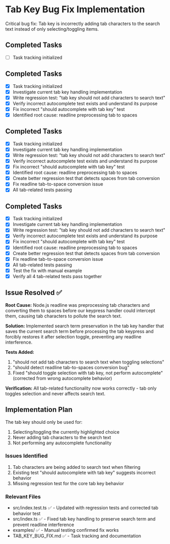# Tab Key Bug Fix Implementation

Critical bug fix: Tab key is incorrectly adding tab characters to the search text instead of only selecting/toggling items.

## Completed Tasks

- [ ] Task tracking initialized

## Completed Tasks

- [x] Task tracking initialized
- [x] Investigate current tab key handling implementation
- [x] Write regression test: "tab key should not add characters to search text"
- [x] Verify incorrect autocomplete test exists and understand its purpose
- [x] Fix incorrect "should autocomplete with tab key" test
- [x] Identified root cause: readline preprocessing tab to spaces

## Completed Tasks

- [x] Task tracking initialized
- [x] Investigate current tab key handling implementation
- [x] Write regression test: "tab key should not add characters to search text"
- [x] Verify incorrect autocomplete test exists and understand its purpose
- [x] Fix incorrect "should autocomplete with tab key" test
- [x] Identified root cause: readline preprocessing tab to spaces
- [x] Create better regression test that detects spaces from tab conversion
- [x] Fix readline tab-to-space conversion issue
- [x] All tab-related tests passing

## Completed Tasks

- [x] Task tracking initialized
- [x] Investigate current tab key handling implementation
- [x] Write regression test: "tab key should not add characters to search text"
- [x] Verify incorrect autocomplete test exists and understand its purpose
- [x] Fix incorrect "should autocomplete with tab key" test
- [x] Identified root cause: readline preprocessing tab to spaces
- [x] Create better regression test that detects spaces from tab conversion
- [x] Fix readline tab-to-space conversion issue
- [x] All tab-related tests passing
- [x] Test the fix with manual example
- [x] Verify all 4 tab-related tests pass together

## Issue Resolved ✅

**Root Cause:** Node.js readline was preprocessing tab characters and converting them to spaces before our keypress handler could intercept them, causing tab characters to pollute the search text.

**Solution:** Implemented search term preservation in the tab key handler that saves the current search term before processing the tab keypress and forcibly restores it after selection toggle, preventing any readline interference.

**Tests Added:**
1. "should not add tab characters to search text when toggling selections"
2. "should detect readline tab-to-spaces conversion bug"  
3. Fixed "should toggle selection with tab key, not perform autocomplete" (corrected from wrong autocomplete behavior)

**Verification:** All tab-related functionality now works correctly - tab only toggles selection and never affects search text.

## Implementation Plan

The tab key should only be used for:
1. Selecting/toggling the currently highlighted choice
2. Never adding tab characters to the search text
3. Not performing any autocomplete functionality

### Issues Identified

1. Tab characters are being added to search text when filtering
2. Existing test "should autocomplete with tab key" suggests incorrect behavior
3. Missing regression test for the core tab key behavior

### Relevant Files

- src/index.test.ts ✅ - Updated with regression tests and corrected tab behavior test
- src/index.ts ✅ - Fixed tab key handling to preserve search term and prevent readline interference  
- examples/ ✅ - Manual testing confirmed fix works
- TAB_KEY_BUG_FIX.md ✅ - Task tracking and documentation 
